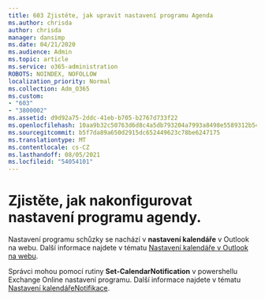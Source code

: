 ```yaml
---
title: 603 Zjistěte, jak upravit nastavení programu Agenda
ms.author: chrisda
author: chrisda
manager: dansimp
ms.date: 04/21/2020
ms.audience: Admin
ms.topic: article
ms.service: o365-administration
ROBOTS: NOINDEX, NOFOLLOW
localization_priority: Normal
ms.collection: Adm_O365
ms.custom:
- "603"
- "3800002"
ms.assetid: d9d92a75-2ddc-41eb-b705-b2767d733f22
ms.openlocfilehash: 10aa9b32c50763d6d8c4a5db793204a7993a8498e5589312b54e2d02a14d7dcd
ms.sourcegitcommit: b5f7da89a650d2915dc652449623c78be6247175
ms.translationtype: MT
ms.contentlocale: cs-CZ
ms.lasthandoff: 08/05/2021
ms.locfileid: "54054101"
---
```

# <a name="learn-how-to-configure-agenda-settings"></a>Zjistěte, jak nakonfigurovat nastavení programu agendy.

Nastavení programu schůzky se nachází v **nastavení kalendáře** v Outlook na webu. Další informace najdete v tématu [Nastavení kalendáře v Outlook na webu](https://support.office.com/article/12cba5a4-4f95-4d00-bfc3-b694aa67ac8f).

Správci mohou pomocí rutiny **Set-CalendarNotification** v powershellu Exchange Online nastavení programu. Další informace najdete v tématu [Nastavení kalendářeNotifikace](https://technet.microsoft.com/library/dd351284).
